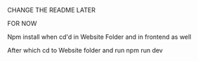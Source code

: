 CHANGE THE README LATER 

FOR NOW


Npm install when cd'd in Website Folder and in frontend as well

After which cd to Website folder and run npm run dev